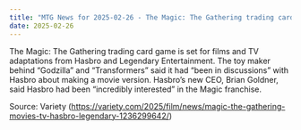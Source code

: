 ```yaml
---
title: "MTG News for 2025-02-26 - The Magic: The Gathering trading card game is set ..."
date: 2025-02-26
---
```


The Magic: The Gathering trading card game is set for films and TV adaptations from Hasbro and Legendary Entertainment. The toy maker behind “Godzilla” and “Transformers” said it had “been in discussions” with Hasbro about making a movie version. Hasbro’s new CEO, Brian Goldner, said Hasbro had been “incredibly interested” in the Magic franchise.

Source: Variety (https://variety.com/2025/film/news/magic-the-gathering-movies-tv-hasbro-legendary-1236299642/)
